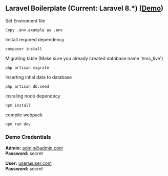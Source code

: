 ## Laravel Boilerplate (Current: Laravel 8.*) ([Demo](https://demo.laravel-boilerplate.com))

Set Enviroment file
```angular2html
Copy .env.example as .env
```

Install required dependency
```
composer install
```

Migrating table (Make sure you already created database name 'hms_live')
```
php artisan migrate
```

Inserting intial data to database
```
php artisan db:seed
```

insraling node dependecy
```angular2html
npm install
```

compile webpack
```angular2html
npm run dev
```

### Demo Credentials

**Admin:** admin@admin.com  
**Password:** secret

**User:** user@user.com  
**Password:** secret
